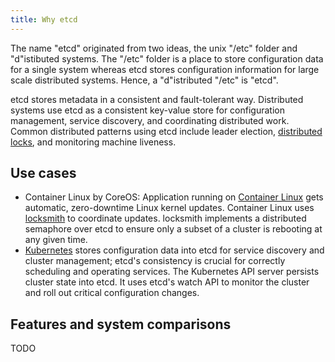 ```yaml
---
title: Why etcd
---
```


The name "etcd" originated from two ideas, the unix "/etc" folder and "d"istibuted systems. The "/etc" folder is a place to store configuration data for a single system whereas etcd stores configuration information for large scale distributed systems. Hence, a "d"istributed "/etc" is "etcd".

etcd stores metadata in a consistent and fault-tolerant way. Distributed systems use etcd as a consistent key-value store for configuration management, service discovery, and coordinating distributed work. Common distributed patterns using etcd include leader election, [distributed locks][etcd-concurrency], and monitoring machine liveness.

## Use cases

- Container Linux by CoreOS: Application running on [Container Linux][container-linux] gets automatic, zero-downtime Linux kernel updates. Container Linux uses [locksmith] to coordinate updates. locksmith implements a distributed semaphore over etcd to ensure only a subset of a cluster is rebooting at any given time.
- [Kubernetes][kubernetes] stores configuration data into etcd for service discovery and cluster management; etcd's consistency is crucial for correctly scheduling and operating services. The Kubernetes API server persists cluster state into etcd. It uses etcd's watch API to monitor the cluster and roll out critical configuration changes.


## Features and system comparisons

TODO

[etcd-concurrency]: https://godoc.org/github.com/coreos/etcd/clientv3/concurrency
[container-linux]: https://coreos.com/why
[locksmith]: https://github.com/coreos/locksmith
[kubernetes]: http://kubernetes.io/docs/whatisk8s

